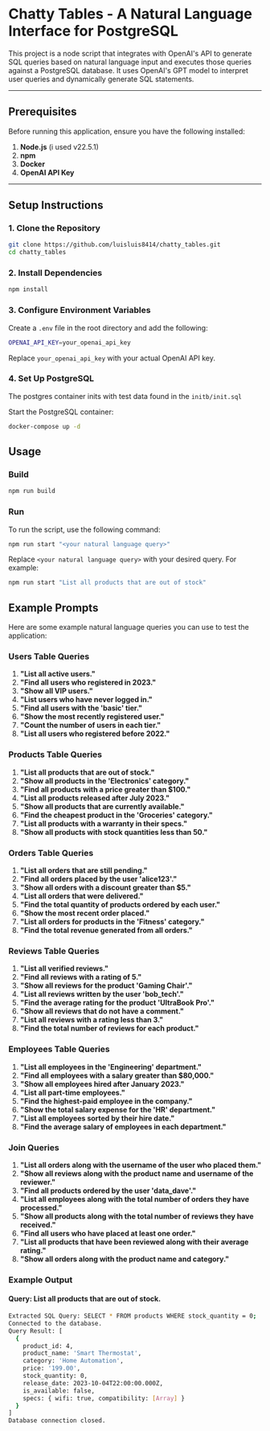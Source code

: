 # Chatty Tables - A Natural Language Interface for PostgreSQL

This project is a node script that integrates with OpenAI's API to generate SQL queries based on natural language input and executes those queries against a PostgreSQL database. It uses OpenAI's GPT model to interpret user queries and dynamically generate SQL statements.

---

## Prerequisites

Before running this application, ensure you have the following installed:

1. **Node.js** (i used v22.5.1)
2. **npm**
3. **Docker**
4. **OpenAI API Key**

---

## Setup Instructions

### 1. Clone the Repository

```bash
git clone https://github.com/luisluis8414/chatty_tables.git
cd chatty_tables
```

### 2. Install Dependencies

```bash
npm install
```

### 3. Configure Environment Variables

Create a `.env` file in the root directory and add the following:

```bash
OPENAI_API_KEY=your_openai_api_key
```

Replace `your_openai_api_key` with your actual OpenAI API key.

### 4. Set Up PostgreSQL

The postgres container inits with test data found in the `initb/init.sql`

Start the PostgreSQL container:

```bash
docker-compose up -d
```

## Usage

### Build

```bash
npm run build
```

### Run

To run the script, use the following command:

```bash
npm run start "<your natural language query>"
```

Replace `<your natural language query>` with your desired query. For example:

```bash
npm run start "List all products that are out of stock"
```

## Example Prompts

Here are some example natural language queries you can use to test the application:

### **Users Table Queries**

1. **"List all active users."**
2. **"Find all users who registered in 2023."**
3. **"Show all VIP users."**
4. **"List users who have never logged in."**
5. **"Find all users with the 'basic' tier."**
6. **"Show the most recently registered user."**
7. **"Count the number of users in each tier."**
8. **"List all users who registered before 2022."**

### **Products Table Queries**

1. **"List all products that are out of stock."**
2. **"Show all products in the 'Electronics' category."**
3. **"Find all products with a price greater than $100."**
4. **"List all products released after July 2023."**
5. **"Show all products that are currently available."**
6. **"Find the cheapest product in the 'Groceries' category."**
7. **"List all products with a warranty in their specs."**
8. **"Show all products with stock quantities less than 50."**

### **Orders Table Queries**

1. **"List all orders that are still pending."**
2. **"Find all orders placed by the user 'alice123'."**
3. **"Show all orders with a discount greater than $5."**
4. **"List all orders that were delivered."**
5. **"Find the total quantity of products ordered by each user."**
6. **"Show the most recent order placed."**
7. **"List all orders for products in the 'Fitness' category."**
8. **"Find the total revenue generated from all orders."**

### **Reviews Table Queries**

1. **"List all verified reviews."**
2. **"Find all reviews with a rating of 5."**
3. **"Show all reviews for the product 'Gaming Chair'."**
4. **"List all reviews written by the user 'bob_tech'."**
5. **"Find the average rating for the product 'UltraBook Pro'."**
6. **"Show all reviews that do not have a comment."**
7. **"List all reviews with a rating less than 3."**
8. **"Find the total number of reviews for each product."**

### **Employees Table Queries**

1. **"List all employees in the 'Engineering' department."**
2. **"Find all employees with a salary greater than $80,000."**
3. **"Show all employees hired after January 2023."**
4. **"List all part-time employees."**
5. **"Find the highest-paid employee in the company."**
6. **"Show the total salary expense for the 'HR' department."**
7. **"List all employees sorted by their hire date."**
8. **"Find the average salary of employees in each department."**

### **Join Queries**

1. **"List all orders along with the username of the user who placed them."**
2. **"Show all reviews along with the product name and username of the reviewer."**
3. **"Find all products ordered by the user 'data_dave'."**
4. **"List all employees along with the total number of orders they have processed."**
5. **"Show all products along with the total number of reviews they have received."**
6. **"Find all users who have placed at least one order."**
7. **"List all products that have been reviewed along with their average rating."**
8. **"Show all orders along with the product name and category."**

### Example Output

#### Query: List all products that are out of stock.

```bash
Extracted SQL Query: SELECT * FROM products WHERE stock_quantity = 0;
Connected to the database.
Query Result: [
  {
    product_id: 4,
    product_name: 'Smart Thermostat',
    category: 'Home Automation',
    price: '199.00',
    stock_quantity: 0,
    release_date: 2023-10-04T22:00:00.000Z,
    is_available: false,
    specs: { wifi: true, compatibility: [Array] }
  }
]
Database connection closed.
```
